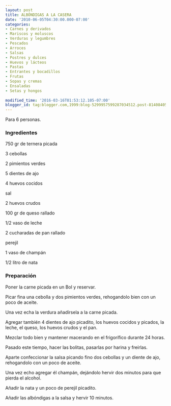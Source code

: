 ```yaml
---
layout: post
title: ALBÓNDIGAS A LA CASERA
date: '2010-06-05T04:30:00.000-07:00'
categories:
- Carnes y derivados
- Mariscos y moluscos
- Verduras y legumbres
- Pescados
- Arroces
- Salsas
- Postres y dulces
- Huevos y lácteos
- Pastas
- Entrantes y bocadillos
- Frutas
- Sopas y cremas
- Ensaladas
- Setas y hongos
 
modified_time: '2016-03-16T01:53:12.105-07:00'
blogger_id: tag:blogger.com,1999:blog-5299957599287034512.post-8140840540686606881
---
```


Para 6 personas.

<h3>Ingredientes</h3>

750 gr de ternera picada

3 cebollas

2 pimientos verdes

5 dientes de ajo

4 huevos cocidos

sal

2 huevos crudos

100 gr de queso rallado

1/2 vaso de leche

2 cucharadas de pan rallado

perejil

1 vaso de champán

1/2 litro de nata

<h3>Preparación</h3>

Poner la carne picada en un Bol y reservar.

Picar fina una cebolla y dos pimientos verdes, rehogandolo bien con un poco de aceite.

Una vez echa la verdura añadírsela a la carne picada.

Agregar también 4 dientes de ajo picadito, los huevos cocidos y picados, la leche, el queso, los huevos crudos y el pan.

Mezclar todo bien y mantener macerando en el frigorífico durante 24 horas.

Pasado este tiempo, hacer las bolitas, pasarlas por harina y freírlas.

Aparte confeccionar la salsa picando fino dos cebollas y un diente de ajo, rehogandolo con un poco de aceite.

Una vez echo agregar él champán, dejándolo hervir dos minutos para que pierda el alcohol.

Añadir la nata y un poco de perejil picadito.

Añadir las albóndigas a la salsa y hervir 10 minutos.


